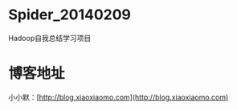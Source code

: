 # Spider_20140209
Hadoop自我总结学习项目

# 博客地址
小小默：[http://blog.xiaoxiaomo.com](http://blog.xiaoxiaomo.com)
